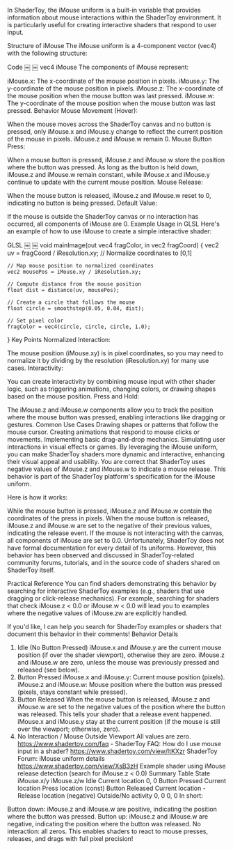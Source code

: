 In ShaderToy, the iMouse uniform is a built-in variable that provides information about mouse interactions within the ShaderToy environment. It is particularly useful for creating interactive shaders that respond to user input.

Structure of iMouse
The iMouse uniform is a 4-component vector (vec4) with the following structure:

Code
￼
￼
vec4 iMouse
The components of iMouse represent:

iMouse.x: The x-coordinate of the mouse position in pixels.
iMouse.y: The y-coordinate of the mouse position in pixels.
iMouse.z: The x-coordinate of the mouse position when the mouse button was last pressed.
iMouse.w: The y-coordinate of the mouse position when the mouse button was last pressed.
Behavior
Mouse Movement (Hover):

When the mouse moves across the ShaderToy canvas and no button is pressed, only iMouse.x and iMouse.y change to reflect the current position of the mouse in pixels.
iMouse.z and iMouse.w remain 0.
Mouse Button Press:

When a mouse button is pressed, iMouse.z and iMouse.w store the position where the button was pressed.
As long as the button is held down, iMouse.z and iMouse.w remain constant, while iMouse.x and iMouse.y continue to update with the current mouse position.
Mouse Release:

When the mouse button is released, iMouse.z and iMouse.w reset to 0, indicating no button is being pressed.
Default Value:

If the mouse is outside the ShaderToy canvas or no interaction has occurred, all components of iMouse are 0.
Example Usage in GLSL
Here's an example of how to use iMouse to create a simple interactive shader:

GLSL
￼
￼
void mainImage(out vec4 fragColor, in vec2 fragCoord) {
    vec2 uv = fragCoord / iResolution.xy; // Normalize coordinates to [0,1]

    // Map mouse position to normalized coordinates
    vec2 mousePos = iMouse.xy / iResolution.xy;

    // Compute distance from the mouse position
    float dist = distance(uv, mousePos);

    // Create a circle that follows the mouse
    float circle = smoothstep(0.05, 0.04, dist);

    // Set pixel color
    fragColor = vec4(circle, circle, circle, 1.0);
}
Key Points
Normalized Interaction:

The mouse position (iMouse.xy) is in pixel coordinates, so you may need to normalize it by dividing by the resolution (iResolution.xy) for many use cases.
Interactivity:

You can create interactivity by combining mouse input with other shader logic, such as triggering animations, changing colors, or drawing shapes based on the mouse position.
Press and Hold:

The iMouse.z and iMouse.w components allow you to track the position where the mouse button was pressed, enabling interactions like dragging or gestures.
Common Use Cases
Drawing shapes or patterns that follow the mouse cursor.
Creating animations that respond to mouse clicks or movements.
Implementing basic drag-and-drop mechanics.
Simulating user interactions in visual effects or games.
By leveraging the iMouse uniform, you can make ShaderToy shaders more dynamic and interactive, enhancing their visual appeal and usability.
You are correct that ShaderToy uses negative values of iMouse.z and iMouse.w to indicate a mouse release. This behavior is part of the ShaderToy platform's specification for the iMouse uniform.

Here is how it works:

While the mouse button is pressed, iMouse.z and iMouse.w contain the coordinates of the press in pixels.
When the mouse button is released, iMouse.z and iMouse.w are set to the negative of their previous values, indicating the release event.
If the mouse is not interacting with the canvas, all components of iMouse are set to 0.0.
Unfortunately, ShaderToy does not have formal documentation for every detail of its uniforms. However, this behavior has been observed and discussed in ShaderToy-related community forums, tutorials, and in the source code of shaders shared on ShaderToy itself.

Practical Reference
You can find shaders demonstrating this behavior by searching for interactive ShaderToy examples (e.g., shaders that use dragging or click-release mechanics). For example, searching for shaders that check iMouse.z < 0.0 or iMouse.w < 0.0 will lead you to examples where the negative values of iMouse.zw are explicitly handled.

If you'd like, I can help you search for ShaderToy examples or shaders that document this behavior in their comments!
Behavior Details
1. Idle (No Button Pressed)
iMouse.x and iMouse.y are the current mouse position (if over the shader viewport), otherwise they are zero.
iMouse.z and iMouse.w are zero, unless the mouse was previously pressed and released (see below).
2. Button Pressed
iMouse.x and iMouse.y: Current mouse position (pixels).
iMouse.z and iMouse.w: Mouse position where the button was pressed (pixels, stays constant while pressed).
3. Button Released
When the mouse button is released, iMouse.z and iMouse.w are set to the negative values of the position where the button was released.
This tells your shader that a release event happened.
iMouse.x and iMouse.y stay at the current position (if the mouse is still over the viewport; otherwise, zero).
4. No Interaction / Mouse Outside Viewport
All values are zero.
https://www.shadertoy.com/faq - ShaderToy FAQ: How do I use mouse input in a shader?
https://www.shadertoy.com/view/ltKXzr ShaderToy Forum: iMouse uniform details
https://www.shadertoy.com/view/XsB3zH Example shader using iMouse release detection (search for iMouse.z < 0.0)
Summary Table
State	iMouse.x/y	iMouse.z/w
Idle	Current location	0, 0
Button Pressed	Current location	Press location (const)
Button Released	Current location	-Release location (negative)
Outside/No activity	0, 0	0, 0
In short:

Button down: iMouse.z and iMouse.w are positive, indicating the position where the button was pressed.
Button up: iMouse.z and iMouse.w are negative, indicating the position where the button was released.
No interaction: all zeros.
This enables shaders to react to mouse presses, releases, and drags with full pixel precision!
